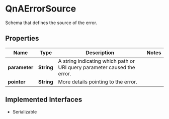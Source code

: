 

# QnAErrorSource

Schema that defines the source of the error.

## Properties

Name | Type | Description | Notes
------------ | ------------- | ------------- | -------------
**parameter** | **String** | A string indicating which path or URI query parameter caused the error. | 
**pointer** | **String** | More details pointing to the error. | 


## Implemented Interfaces

* Serializable


